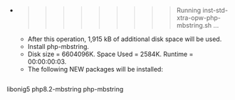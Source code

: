 * >>>>>>>>> Running inst-std-xtra-opw-php-mbstring.sh ...
  * After this operation, 1,915 kB of additional disk space will be used.
  * Install php-mbstring.
  * Disk size = 6604096K. Space Used = 2584K. Runtime = 00:00:00:03.
  * The following NEW packages will be installed:
  ```bash
libonig5 php8.2-mbstring php-mbstring
  ```
